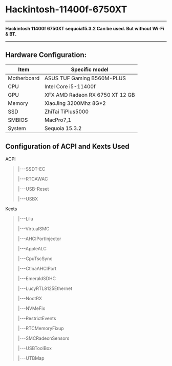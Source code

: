 # Hackintosh-11400f-6750XT

<hr>

<b> Hackintosh 11400f 6750XT sequoia15.3.2 Can be used. But without Wi-Fi & BT. </b> </p>

<hr>

## Hardware Configuration:

|Item|Specific model
|------|---
|Motherboard| ASUS TUF Gaming B560M-PLUS
|CPU| Intel Core i5-11400f
|GPU| XFX AMD Radeon RX 6750 XT 12 GB
|Memory| XiaoJing 3200Mhz 8G*2
|SSD| ZhiTai TiPlus5000
|SMBIOS| MacPro7,1
|System| Sequoia 15.3.2


## Configuration of ACPI and Kexts Used
ACPI </p>

<blockquote>
  
  |---SSDT-EC </p>
  |---RTCAWAC </p>
  |---USB-Reset </p>
  |---USBX </p>
  
</blockquote>
  
Kexts </p>

<blockquote>

  |---Lilu </p>
  |---VirtualSMC </p>
  |---AHCIPortInjector </p>
  |---AppleALC </p>
  |---CpuTscSync </p>
  |---CtlnaAHCIPort </p>
  |---EmeraldSDHC </p>
  |---LucyRTL8125Ethernet </p>
  |---NootRX </p>
  |---NVMeFix </p>
  |---RestrictEvents </p>
  |---RTCMemoryFixup </p>
  |---SMCRadeonSensors </p>
  |---USBToolBox </p>
  |---UTBMap </p>

</blockquote>
